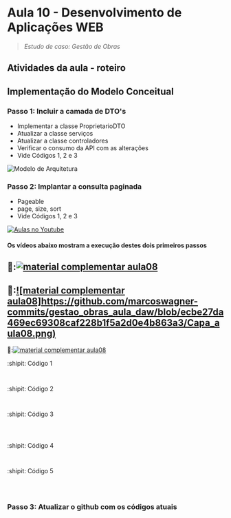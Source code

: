# Aula 10 - Desenvolvimento de Aplicações WEB

> 
> 
>  *Estudo de caso: Gestão de Obras*


## Atividades da aula - roteiro

## Implementação do Modelo Conceitual

### Passo 1: Incluir a camada de DTO's
- Implementar a classe ProprietarioDTO
- Atualizar a classe serviços
- Atualizar a classe  controladores
- Verificar o consumo da API com as alterações
- Vide Códigos 1, 2 e 3


![Modelo de Arquitetura](https://github.com/marcoswagner-commits/gestao_obras_aula_daw/blob/947bf8022b213bb7fe183c39dae8c607a6d60212/modelo_camadas.png)

### Passo 2: Implantar a consulta paginada
  
- Pageable
- page, size, sort
- Vide Códigos 1, 2 e 3 


[![Aulas no Youtube](https://github.com/marcoswagner-commits/gestao_obras_aula_daw/blob/cb3e2ea9547f9ddc831277f07919c3e78451eb92/yt-icon.png)](https://www.youtube.com/channel/UCfO-aJxKLqau0TnL0AfNAvA)
####  Os vídeos abaixo mostram a execução destes dois primeiros passos

🥇:[![material complementar aula08](https://github.com/marcoswagner-commits/gestao_obras_aula_daw/blob/ecbe27da469ec69308caf228b1f5a2d0e4b863a3/Capa_aula08.png)](https://www.youtube.com/watch?v=CncYHx2x-xI)
-
🥈:[![material complementar aula08]https://github.com/marcoswagner-commits/gestao_obras_aula_daw/blob/ecbe27da469ec69308caf228b1f5a2d0e4b863a3/Capa_aula08.png)](https://www.youtube.com/watch?v=qJm_-rD4gb0)
-
🥉:[![material complementar aula08](https://github.com/marcoswagner-commits/gestao_obras_aula_daw/blob/ecbe27da469ec69308caf228b1f5a2d0e4b863a3/Capa_aula08.png)](https://www.youtube.com/watch?v=XWIO-29pOJY)





:shipit: Código 1
```


```

:shipit: Código 2
```


```

:shipit: Código 3
```



```

:shipit: Código 4
```


```

:shipit: Código 5
```

	

```
### Passo 3: Atualizar o github com os códigos atuais
